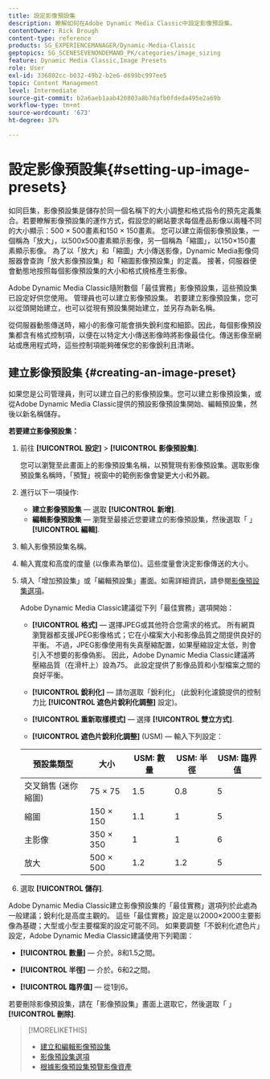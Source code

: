 ```yaml
---
title: 設定影像預設集
description: 瞭解如何在Adobe Dynamic Media Classic中設定影像預設集。
contentOwner: Rick Brough
content-type: reference
products: SG_EXPERIENCEMANAGER/Dynamic-Media-Classic
geptopics: SG_SCENESEVENONDEMAND_PK/categories/image_sizing
feature: Dynamic Media Classic,Image Presets
role: User
exl-id: 336802cc-b032-49b2-b2e6-d699bc997ee5
topic: Content Management
level: Intermediate
source-git-commit: b2a6aeb1aab420803a8b7dafb0fdeda495e2a69b
workflow-type: tm+mt
source-wordcount: '673'
ht-degree: 37%

---
```


# 設定影像預設集{#setting-up-image-presets}

如同巨集，影像預設集是儲存於同一個名稱下的大小調整和格式指令的預先定義集合。若要瞭解影像預設集的運作方式，假設您的網站要求每個產品影像以兩種不同的大小顯示：500 × 500畫素和150 × 150畫素。 您可以建立兩個影像預設集，一個稱為「放大」，以500x500畫素顯示影像，另一個稱為「縮圖」，以150×150畫素顯示影像。 為了以「放大」和「縮圖」大小傳送影像，Dynamic Media影像伺服器會查詢「放大影像預設集」和「縮圖影像預設集」的定義。 接著，伺服器便會動態地按照每個影像預設集的大小和格式規格產生影像。

Adobe Dynamic Media Classic隨附數個「最佳實務」影像預設集，這些預設集已設定好供您使用。 管理員也可以建立影像預設集。 若要建立影像預設集，您可以從頭開始建立，也可以從現有預設集開始建立，並另存為新名稱。

從伺服器動態傳送時，縮小的影像可能會損失銳利度和細節。因此，每個影像預設集都含有格式控制項，以便在以特定大小傳送影像時將影像最佳化。傳送影像至網站或應用程式時，這些控制項能夠確保您的影像銳利且清晰。

## 建立影像預設集 {#creating-an-image-preset}

如果您是公司管理員，則可以建立自己的影像預設集。您可以建立影像預設集，或從Adobe Dynamic Media Classic提供的預設影像預設集開始、編輯預設集，然後以新名稱儲存。

**若要建立影像預設集：**

1. 前往 **[!UICONTROL 設定]** > **[!UICONTROL 影像預設集]**.

   您可以瀏覽至此畫面上的影像預設集名稱，以預覽現有影像預設集。選取影像預設集名稱時，「預覽」視窗中的範例影像會變更大小和外觀。

1. 進行以下一項操作:

   * **建立影像預設集**  — 選取 **[!UICONTROL 新增]**.
   * **編輯影像預設集**  — 瀏覽至最接近您要建立的影像預設集，然後選取「 」 **[!UICONTROL 編輯]**.

1. 輸入影像預設集名稱。
1. 輸入寬度和高度的度量 (以像素為單位)。這些度量會決定影像傳送的大小。
1. 填入「增加預設集」或「編輯預設集」畫面。如需詳細資訊，請參閱[影像預設集選項](application-setup.md#image_preset_options)。

   Adobe Dynamic Media Classic建議從下列「最佳實務」選項開始：

   * **[!UICONTROL 格式]**  — 選擇JPEG或其他符合您需求的格式。 所有網頁瀏覽器都支援JPEG影像格式；它在小檔案大小和影像品質之間提供良好的平衡。 不過，JPEG影像使用有失真壓縮配置，如果壓縮設定太低，則會引入不想要的影像偽影。 因此，Adobe Dynamic Media Classic建議將壓縮品質（在滑杆上）設為75。 此設定提供了影像品質和小型檔案之間的良好平衡。

   * **[!UICONTROL 銳利化]**  — 請勿選取「銳利化」 (此銳利化濾鏡提供的控制力比 **[!UICONTROL 遮色片銳利化調整]** 設定)。

   * **[!UICONTROL 重新取樣模式]**  — 選擇 **[!UICONTROL 雙立方式]**.

   * **[!UICONTROL 遮色片銳利化調整]** (USM) — 輸入下列設定：

   | 預設集類型 | 大小 | USM: 數量 | USM: 半徑 | USM: 臨界值 |
   | --- | --- | --- | --- | --- |
   | 交叉銷售 (迷你縮圖) | 75 × 75 | 1.5 | 0.8 | 5 |
   | 縮圖 | 150 × 150 | 1.1 | 1 | 5 |
   | 主影像 | 350 × 350 | 1 | 1 | 6 |
   | 放大 | 500 × 500 | 1.2 | 1.2 | 5 |

1. 選取 **[!UICONTROL 儲存]**.

Adobe Dynamic Media Classic建立影像預設集的「最佳實務」選項列於此處為一般建議；銳利化是高度主觀的。 這些「最佳實務」設定是以2000×2000主要影像為基礎；大型或小型主要檔案的設定可能不同。 如果要調整「不銳利化遮色片」設定，Adobe Dynamic Media Classic建議使用下列範圍：

* **[!UICONTROL 數量]**  — 介於。8和1.5之間。

* **[!UICONTROL 半徑]**  — 介於。6和2之間。

* **[!UICONTROL 臨界值]**  — 從1到6。

若要刪除影像預設集，請在「影像預設集」畫面上選取它，然後選取「 」 **[!UICONTROL 刪除]**.

>[!MORELIKETHIS]
>
>* [建立和編輯影像預設集](application-setup.md#creating_and_editing_image_presets)
>* [影像預設集選項](application-setup.md#image_preset_options)
>* [根據影像預設集預覽影像資產](previewing-asset.md#previewing_an_image_asset_based_on_its_image_preset)
